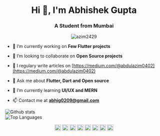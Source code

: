 <h1 align="center">Hi 👋, I'm Abhishek Gupta </h1>
<h3 align="center">A Student from Mumbai</h3>
<p align="center"> <img src="https://komarev.com/ghpvc/?username=Elysian01" alt="azim2429" /> </p>

- 🔭 I’m currently working on **Few Flutter projects**

- 👯 I’m looking to collaborate on **Open Source projects**

- 📝 I regulary write articles on [https://medium.com/@abdulazim0402](https://medium.com/@abdulazim0402)

- 💬 Ask me about **Flutter, Dart and Open source**

- 🌱 I’m currently learning **UI/UX and MERN**

- 📫 Contact me at **abhig0209@gmail.com**

<!--- ⚡ Fun fact ****-->

![Github stats](https://github-readme-stats.vercel.app/api?username=Elysian01&theme=tokyonight&show_icons=true)
<br>
![Top Languages](https://github-readme-stats.vercel.app/api/top-langs/?username=Elysian01&layout=compact)
<p align="center"> 
<a href="https://twitter.com/_azzzim_" target="blank"><img align="center" src="https://cdn.jsdelivr.net/npm/simple-icons@3.0.1/icons/twitter.svg" alt="Elysian01" height="20" width="20" /></a>
<a href="https://www.linkedin.com/in/abdul-azim-08087019b/" target="blank"><img align="center" src="https://cdn.jsdelivr.net/npm/simple-icons@3.0.1/icons/linkedin.svg" alt="shubhamhackz" height="20" width="20" /></a>
<!--<a href="https://stackoverflow.com/users/6915572/shubhamhackz" target="blank"><img align="center" src="https://cdn.jsdelivr.net/npm/simple-icons@3.0.1/icons/stackoverflow.svg" alt="users/6915572/shubhamhackz" height="20" width="20" /></a>-->
<a href="https://instagram.com/_azzim_" target="blank"><img align="center" src="https://cdn.jsdelivr.net/npm/simple-icons@3.0.1/icons/instagram.svg" alt="Elysian01" height="20" width="20" /></a>
  <a href="https://www.behance.net/_azzim_" target="blank"><img align="center" src="https://cdn.jsdelivr.net/npm/simple-icons@3.0.1/icons/behance.svg" alt="Elysian01" height="20" width="20" /></a>
   <a href="https://dribbble.com/_azzim_" target="blank"><img align="center" src="https://cdn.jsdelivr.net/npm/simple-icons@3.0.1/icons/dribbble.svg" alt="Elysian01" height="20" width="20" /></a>
   <a href="https://dev.to/_azzzim_" target="blank"><img align="center" src="https://cdn.jsdelivr.net/npm/simple-icons@3.0.1/icons/dev-dot-to.svg" alt="Elysian01" height="20" width="20" /></a>
   <a href="https://medium.com/@abdulazim0402" target="blank"><img align="center" src="https://cdn.jsdelivr.net/npm/simple-icons@3.0.1/icons/medium.svg" alt="Elysian01" height="20" width="20" /></a>
  <a href="https://www.reddit.com/user/azzim_" target="blank"><img align="center" src="https://cdn.jsdelivr.net/npm/simple-icons@3.0.1/icons/reddit.svg" alt="Elysian01" height="20" width="20"/></a>
  
</p>
